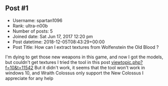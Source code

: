 ## Post #1
- Username: spartan1096
- Rank: ultra-n00b
- Number of posts: 5
- Joined date: Sat Jun 17, 2017 12:20 pm
- Post datetime: 2018-12-05T08:43:29+00:00
- Post Title: How can I extract textures from Wolfenstein the Old Blood ?

I'm dying to get those new weapons in this game, and now I got the models, but couldn't get textures
I tried the tool in this post
[viewtopic.php?f=10&t=11542](http://forum.xentax.com/viewtopic.php?f=10&t=11542)
But it didn't work, it seems that the tool won't work in windows 10, and Wraith Colossus only support the New Colossus
I appreciate for any help
